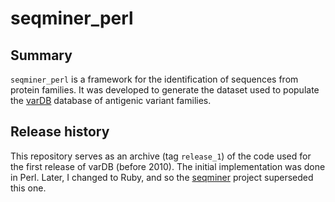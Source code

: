 seqminer_perl
=============

Summary
-------

`seqminer_perl` is a framework for the identification of sequences from protein families. It was developed to generate the dataset used to populate the [varDB](http://www.vardb.org) database of antigenic variant families.

Release history
---------------

This repository serves as an archive (tag `release_1`) of the code used for the first release of varDB (before 2010). The initial implementation was done in Perl. Later, I changed to Ruby, and so the [seqminer](https://github.com/ddiez/seqminer) project superseded this one.
